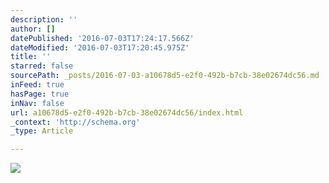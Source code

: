 ```yaml
---
description: ''
author: []
datePublished: '2016-07-03T17:24:17.566Z'
dateModified: '2016-07-03T17:20:45.975Z'
title: ''
starred: false
sourcePath: _posts/2016-07-03-a10678d5-e2f0-492b-b7cb-38e02674dc56.md
inFeed: true
hasPage: true
inNav: false
url: a10678d5-e2f0-492b-b7cb-38e02674dc56/index.html
_context: 'http://schema.org'
_type: Article

---
```

![](https://the-grid-user-content.s3-us-west-2.amazonaws.com/31f1155e-d5be-472f-b567-709ec31c7e7d.png)